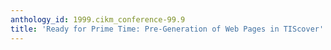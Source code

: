 ```yaml
---
anthology_id: 1999.cikm_conference-99.9
title: 'Ready for Prime Time: Pre-Generation of Web Pages in TIScover'
---
```

